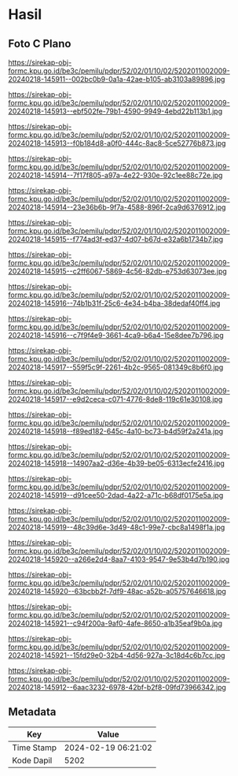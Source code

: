# Hasil

## Foto C Plano

https://sirekap-obj-formc.kpu.go.id/be3c/pemilu/pdpr/52/02/01/10/02/5202011002009-20240218-145911--002bc0b9-0a1a-42ae-b105-ab3103a89896.jpg

https://sirekap-obj-formc.kpu.go.id/be3c/pemilu/pdpr/52/02/01/10/02/5202011002009-20240218-145913--ebf502fe-79b1-4590-9949-4ebd22b113b1.jpg

https://sirekap-obj-formc.kpu.go.id/be3c/pemilu/pdpr/52/02/01/10/02/5202011002009-20240218-145913--f0b184d8-a0f0-444c-8ac8-5ce52776b873.jpg

https://sirekap-obj-formc.kpu.go.id/be3c/pemilu/pdpr/52/02/01/10/02/5202011002009-20240218-145914--7f17f805-a97a-4e22-930e-92c1ee88c72e.jpg

https://sirekap-obj-formc.kpu.go.id/be3c/pemilu/pdpr/52/02/01/10/02/5202011002009-20240218-145914--23e36b6b-9f7a-4588-896f-2ca9d6376912.jpg

https://sirekap-obj-formc.kpu.go.id/be3c/pemilu/pdpr/52/02/01/10/02/5202011002009-20240218-145915--f774ad3f-ed37-4d07-b67d-e32a6b1734b7.jpg

https://sirekap-obj-formc.kpu.go.id/be3c/pemilu/pdpr/52/02/01/10/02/5202011002009-20240218-145915--c2ff6067-5869-4c56-82db-e753d63073ee.jpg

https://sirekap-obj-formc.kpu.go.id/be3c/pemilu/pdpr/52/02/01/10/02/5202011002009-20240218-145916--74b1b31f-25c6-4e34-b4ba-38dedaf40ff4.jpg

https://sirekap-obj-formc.kpu.go.id/be3c/pemilu/pdpr/52/02/01/10/02/5202011002009-20240218-145916--c7f9f4e9-3661-4ca9-b6a4-15e8dee7b796.jpg

https://sirekap-obj-formc.kpu.go.id/be3c/pemilu/pdpr/52/02/01/10/02/5202011002009-20240218-145917--559f5c9f-2261-4b2c-9565-081349c8b6f0.jpg

https://sirekap-obj-formc.kpu.go.id/be3c/pemilu/pdpr/52/02/01/10/02/5202011002009-20240218-145917--e9d2ceca-c071-4776-8de8-119c61e30108.jpg

https://sirekap-obj-formc.kpu.go.id/be3c/pemilu/pdpr/52/02/01/10/02/5202011002009-20240218-145918--f89ed182-645c-4a10-bc73-b4d59f2a241a.jpg

https://sirekap-obj-formc.kpu.go.id/be3c/pemilu/pdpr/52/02/01/10/02/5202011002009-20240218-145918--14907aa2-d36e-4b39-be05-6313ecfe2416.jpg

https://sirekap-obj-formc.kpu.go.id/be3c/pemilu/pdpr/52/02/01/10/02/5202011002009-20240218-145919--d91cee50-2dad-4a22-a71c-b68df0175e5a.jpg

https://sirekap-obj-formc.kpu.go.id/be3c/pemilu/pdpr/52/02/01/10/02/5202011002009-20240218-145919--48c39d6e-3d49-48c1-99e7-cbc8a1498f1a.jpg

https://sirekap-obj-formc.kpu.go.id/be3c/pemilu/pdpr/52/02/01/10/02/5202011002009-20240218-145920--a266e2d4-8aa7-4103-9547-9e53b4d7b190.jpg

https://sirekap-obj-formc.kpu.go.id/be3c/pemilu/pdpr/52/02/01/10/02/5202011002009-20240218-145920--63bcbb2f-7df9-48ac-a52b-a05757646618.jpg

https://sirekap-obj-formc.kpu.go.id/be3c/pemilu/pdpr/52/02/01/10/02/5202011002009-20240218-145921--c94f200a-9af0-4afe-8650-a1b35eaf9b0a.jpg

https://sirekap-obj-formc.kpu.go.id/be3c/pemilu/pdpr/52/02/01/10/02/5202011002009-20240218-145921--15fd29e0-32b4-4d56-927a-3c18d4c6b7cc.jpg

https://sirekap-obj-formc.kpu.go.id/be3c/pemilu/pdpr/52/02/01/10/02/5202011002009-20240218-145912--6aac3232-6978-42bf-b2f8-09fd73966342.jpg


## Metadata

| Key        | Value               |
| ---------- | ------------------- |
| Time Stamp | 2024-02-19 06:21:02 |
| Kode Dapil | 5202                |



